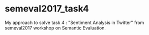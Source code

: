 # semeval2017_task4
My approach to solve task 4 : "Sentiment Analysis in Twitter" from semeval2017 workshop on Semantic Evaluation. 

